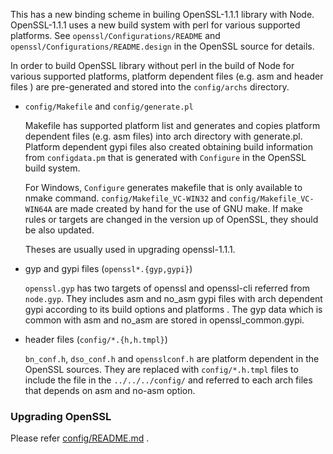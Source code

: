 This has a new binding scheme in builing OpenSSL-1.1.1 library with
Node. OpenSSL-1.1.1 uses a new build system with perl for various
supported platforms. See `openssl/Configurations/README` and
`openssl/Configurations/README.design` in the OpenSSL source for
details.

In order to build OpenSSL library without perl in the build of Node
for various supported platforms, platform dependent files (e.g. asm
and header files ) are pre-generated and stored into the
`config/archs` directory.

- `config/Makefile` and `config/generate.pl`

  Makefile has supported platform list and generates and copies
  platform dependent files (e.g. asm files) into arch directory with
  generate.pl.  Platform dependent gypi files also created obtaining
  build information from `configdata.pm` that is generated with
  `Configure` in the OpenSSL build system.

  For Windows, `Configure` generates makefile that is only available to
  nmake command.  `config/Makefile_VC-WIN32` and
  `config/Makefile_VC-WIN64A` are made created by hand for the use of
  GNU make. If make rules or targets are changed in the version up of
  OpenSSL, they should be also updated.

  Theses are usually used in upgrading openssl-1.1.1.

- gyp and gypi files (`openssl*.{gyp,gypi}`)

  `openssl.gyp` has two targets of openssl and openssl-cli referred
  from `node.gyp`. They includes asm and no_asm gypi files with arch
  dependent gypi according to its build options and platforms . The
  gyp data which is common with asm and no_asm are stored in
  openssl_common.gypi.

- header files (`config/*.{h,h.tmpl}`)

  `bn_conf.h`, `dso_conf.h` and `opensslconf.h` are platform dependent
  in the OpenSSL sources. They are replaced with `config/*.h.tmpl`
  files to include the file in the `../../../config/` and referred to
  each arch files that depends on asm and no-asm option.

### Upgrading OpenSSL

Please refer [config/README.md](config/README.md) .